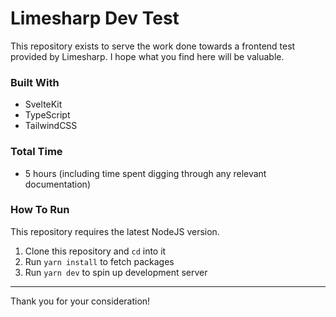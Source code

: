 # Limesharp Dev Test

This repository exists to serve the work done towards a frontend test provided by Limesharp. I hope what you find here will be valuable.

### Built With
* SvelteKit
* TypeScript
* TailwindCSS

### Total Time
* 5 hours (including time spent digging through any relevant documentation)

### How To Run

This repository requires the latest NodeJS version.

1) Clone this repository and `cd` into it
2) Run `yarn install` to fetch packages
3) Run `yarn dev` to spin up development server

---

Thank you for your consideration!